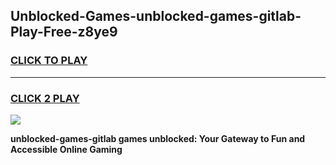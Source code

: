
## Unblocked-Games-unblocked-games-gitlab-Play-Free-z8ye9
<h3>
<a href="https://premium76.site?title=unblocked-games-gitlab&ref=18A">CLICK TO PLAY</a></h3>
<hr>

<h3>
<a href="https://premium76.site?title=unblocked-games-gitlab&ref=18A">CLICK 2 PLAY</a>
  
</h3>

<a href="https://premium76.site?title=unblocked-games-gitlab&ref=18A"><img src="https://clearcache.store/games.png"></a>


**unblocked-games-gitlab games unblocked: Your Gateway to Fun and Accessible Online Gaming**

